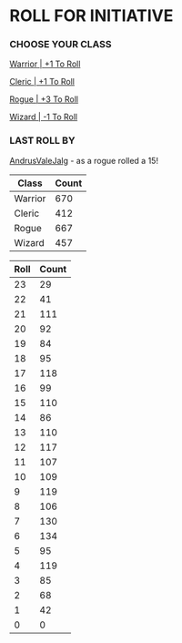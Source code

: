 # ROLL FOR INITIATIVE
### CHOOSE YOUR CLASS

[Warrior | +1 To Roll](https://github.com/benjaminsampica/benjaminsampica/issues/new?title=roll%7Cwarrior&body=Just+click+%27Submit+new+issue%27.)

[Cleric | +1 To Roll](https://github.com/benjaminsampica/benjaminsampica/issues/new?title=roll%7Ccleric&body=Just+click+%27Submit+new+issue%27.)

[Rogue | +3 To Roll](https://github.com/benjaminsampica/benjaminsampica/issues/new?title=roll%7Crogue&body=Just+click+%27Submit+new+issue%27.)

[Wizard | -1 To Roll](https://github.com/benjaminsampica/benjaminsampica/issues/new?title=roll%7Cwizard&body=Just+click+%27Submit+new+issue%27.)
### LAST ROLL BY
[AndrusValeJalg](https://www.github.com/AndrusValeJalg) - as a rogue rolled a 15!

|Class|Count|
|-|-|
|Warrior|670|
|Cleric|412|
|Rogue|667|
|Wizard|457|

|Roll|Count|
|-|-|
|23|29
|22|41
|21|111
|20|92
|19|84
|18|95
|17|118
|16|99
|15|110
|14|86
|13|110
|12|117
|11|107
|10|109
|9|119
|8|106
|7|130
|6|134
|5|95
|4|119
|3|85
|2|68
|1|42
|0|0
